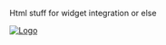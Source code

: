 Html stuff for widget integration or else


[![Logo](https://maxmugen.github.io/html_widgets/03%20-%20Mugen%20Lighting%20Logo%20V03.png)](https://linktr.ee/maxmugen/)
